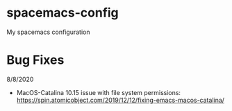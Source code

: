 # spacemacs-config
My spacemacs configuration

# Bug Fixes
8/8/2020
- MacOS-Catalina 10.15 issue with file system permissions: https://spin.atomicobject.com/2019/12/12/fixing-emacs-macos-catalina/
